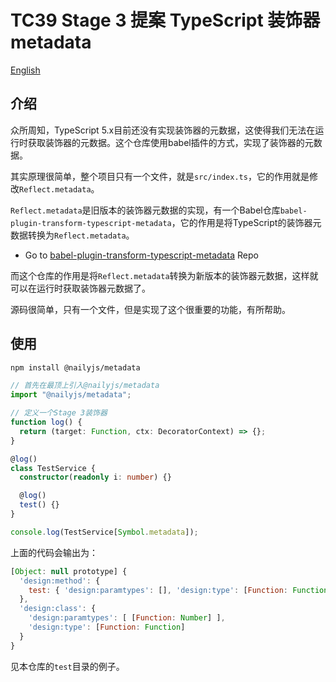 # TC39 Stage 3 提案 TypeScript 装饰器 metadata

[English](./README.en.md)

## 介绍

众所周知，TypeScript 5.x目前还没有实现装饰器的元数据，这使得我们无法在运行时获取装饰器的元数据。这个仓库使用babel插件的方式，实现了装饰器的元数据。

其实原理很简单，整个项目只有一个文件，就是`src/index.ts`，它的作用就是修改`Reflect.metadata`。

`Reflect.metadata`是旧版本的装饰器元数据的实现，有一个Babel仓库`babel-plugin-transform-typescript-metadata`，它的作用是将TypeScript的装饰器元数据转换为`Reflect.metadata`。

- Go to [babel-plugin-transform-typescript-metadata](https://github.com/leonardfactory/babel-plugin-transform-typescript-metadata/tree/master) Repo

而这个仓库的作用是将`Reflect.metadata`转换为新版本的装饰器元数据，这样就可以在运行时获取装饰器元数据了。

源码很简单，只有一个文件，但是实现了这个很重要的功能，有所帮助。

## 使用

```bash
npm install @nailyjs/metadata
```

```ts
// 首先在最顶上引入@nailyjs/metadata
import "@nailyjs/metadata";

// 定义一个Stage 3装饰器
function log() {
  return (target: Function, ctx: DecoratorContext) => {};
}

@log()
class TestService {
  constructor(readonly i: number) {}

  @log()
  test() {}
}

console.log(TestService[Symbol.metadata]);
```

上面的代码会输出为：

```js
[Object: null prototype] {
  'design:method': {
    test: { 'design:paramtypes': [], 'design:type': [Function: Function] }
  },
  'design:class': {
    'design:paramtypes': [ [Function: Number] ],
    'design:type': [Function: Function]
  }
}
```

见本仓库的`test`目录的例子。
